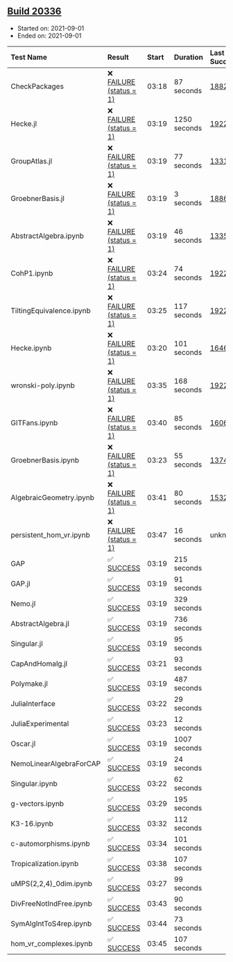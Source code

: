 ## [Build 20336](https://oscarci.mathematik.uni-kl.de/job/oscar/20336/)

* Started on: 2021-09-01
* Ended on: 2021-09-01

| Test Name    | Result | Start | Duration | Last Success | First Failure |
|:-------------|:-------|:------|:---------|:-------------|:--------------|
| CheckPackages | ❌ [FAILURE (status = 1)](https://oscarci.mathematik.uni-kl.de/job/oscar/20336/artifact/logs/build-20336/CheckPackages.log) | 03:18 | 87 seconds | [18822](https://oscarci.mathematik.uni-kl.de/job/oscar/18822/) | [18823](https://oscarci.mathematik.uni-kl.de/job/oscar/18823/) |
| Hecke.jl | ❌ [FAILURE (status = 1)](https://oscarci.mathematik.uni-kl.de/job/oscar/20336/artifact/logs/build-20336/Hecke.jl.log) | 03:19 | 1250 seconds | [19222](https://oscarci.mathematik.uni-kl.de/job/oscar/19222/) | [20152](https://oscarci.mathematik.uni-kl.de/job/oscar/20152/) |
| GroupAtlas.jl | ❌ [FAILURE (status = 1)](https://oscarci.mathematik.uni-kl.de/job/oscar/20336/artifact/logs/build-20336/GroupAtlas.jl.log) | 03:19 | 77 seconds | [13311](https://oscarci.mathematik.uni-kl.de/job/oscar/13311/) | [13312](https://oscarci.mathematik.uni-kl.de/job/oscar/13312/) |
| GroebnerBasis.jl | ❌ [FAILURE (status = 1)](https://oscarci.mathematik.uni-kl.de/job/oscar/20336/artifact/logs/build-20336/GroebnerBasis.jl.log) | 03:19 | 3 seconds | [18864](https://oscarci.mathematik.uni-kl.de/job/oscar/18864/) | [18865](https://oscarci.mathematik.uni-kl.de/job/oscar/18865/) |
| AbstractAlgebra.ipynb | ❌ [FAILURE (status = 1)](https://oscarci.mathematik.uni-kl.de/job/oscar/20336/artifact/logs/build-20336/AbstractAlgebra.ipynb.log) | 03:19 | 46 seconds | [13355](https://oscarci.mathematik.uni-kl.de/job/oscar/13355/) | [13356](https://oscarci.mathematik.uni-kl.de/job/oscar/13356/) |
| CohP1.ipynb | ❌ [FAILURE (status = 1)](https://oscarci.mathematik.uni-kl.de/job/oscar/20336/artifact/logs/build-20336/CohP1.ipynb.log) | 03:24 | 74 seconds | [19222](https://oscarci.mathematik.uni-kl.de/job/oscar/19222/) | [20152](https://oscarci.mathematik.uni-kl.de/job/oscar/20152/) |
| TiltingEquivalence.ipynb | ❌ [FAILURE (status = 1)](https://oscarci.mathematik.uni-kl.de/job/oscar/20336/artifact/logs/build-20336/TiltingEquivalence.ipynb.log) | 03:25 | 117 seconds | [19222](https://oscarci.mathematik.uni-kl.de/job/oscar/19222/) | [20152](https://oscarci.mathematik.uni-kl.de/job/oscar/20152/) |
| Hecke.ipynb | ❌ [FAILURE (status = 1)](https://oscarci.mathematik.uni-kl.de/job/oscar/20336/artifact/logs/build-20336/Hecke.ipynb.log) | 03:20 | 101 seconds | [16463](https://oscarci.mathematik.uni-kl.de/job/oscar/16463/) | [16464](https://oscarci.mathematik.uni-kl.de/job/oscar/16464/) |
| wronski-poly.ipynb | ❌ [FAILURE (status = 1)](https://oscarci.mathematik.uni-kl.de/job/oscar/20336/artifact/logs/build-20336/wronski-poly.ipynb.log) | 03:35 | 168 seconds | [19222](https://oscarci.mathematik.uni-kl.de/job/oscar/19222/) | [20152](https://oscarci.mathematik.uni-kl.de/job/oscar/20152/) |
| GITFans.ipynb | ❌ [FAILURE (status = 1)](https://oscarci.mathematik.uni-kl.de/job/oscar/20336/artifact/logs/build-20336/GITFans.ipynb.log) | 03:40 | 85 seconds | [16068](https://oscarci.mathematik.uni-kl.de/job/oscar/16068/) | [16069](https://oscarci.mathematik.uni-kl.de/job/oscar/16069/) |
| GroebnerBasis.ipynb | ❌ [FAILURE (status = 1)](https://oscarci.mathematik.uni-kl.de/job/oscar/20336/artifact/logs/build-20336/GroebnerBasis.ipynb.log) | 03:23 | 55 seconds | [13748](https://oscarci.mathematik.uni-kl.de/job/oscar/13748/) | [13749](https://oscarci.mathematik.uni-kl.de/job/oscar/13749/) |
| AlgebraicGeometry.ipynb | ❌ [FAILURE (status = 1)](https://oscarci.mathematik.uni-kl.de/job/oscar/20336/artifact/logs/build-20336/AlgebraicGeometry.ipynb.log) | 03:41 | 80 seconds | [15322](https://oscarci.mathematik.uni-kl.de/job/oscar/15322/) | [15323](https://oscarci.mathematik.uni-kl.de/job/oscar/15323/) |
| persistent_hom_vr.ipynb | ❌ [FAILURE (status = 1)](https://oscarci.mathematik.uni-kl.de/job/oscar/20336/artifact/logs/build-20336/persistent_hom_vr.ipynb.log) | 03:47 | 16 seconds | unknown | unknown |
| GAP | ✅ [SUCCESS](https://oscarci.mathematik.uni-kl.de/job/oscar/20336/artifact/logs/build-20336/GAP.log) | 03:19 | 215 seconds |  |  |
| GAP.jl | ✅ [SUCCESS](https://oscarci.mathematik.uni-kl.de/job/oscar/20336/artifact/logs/build-20336/GAP.jl.log) | 03:19 | 91 seconds |  |  |
| Nemo.jl | ✅ [SUCCESS](https://oscarci.mathematik.uni-kl.de/job/oscar/20336/artifact/logs/build-20336/Nemo.jl.log) | 03:19 | 329 seconds |  |  |
| AbstractAlgebra.jl | ✅ [SUCCESS](https://oscarci.mathematik.uni-kl.de/job/oscar/20336/artifact/logs/build-20336/AbstractAlgebra.jl.log) | 03:19 | 736 seconds |  |  |
| Singular.jl | ✅ [SUCCESS](https://oscarci.mathematik.uni-kl.de/job/oscar/20336/artifact/logs/build-20336/Singular.jl.log) | 03:19 | 95 seconds |  |  |
| CapAndHomalg.jl | ✅ [SUCCESS](https://oscarci.mathematik.uni-kl.de/job/oscar/20336/artifact/logs/build-20336/CapAndHomalg.jl.log) | 03:21 | 93 seconds |  |  |
| Polymake.jl | ✅ [SUCCESS](https://oscarci.mathematik.uni-kl.de/job/oscar/20336/artifact/logs/build-20336/Polymake.jl.log) | 03:19 | 487 seconds |  |  |
| JuliaInterface | ✅ [SUCCESS](https://oscarci.mathematik.uni-kl.de/job/oscar/20336/artifact/logs/build-20336/JuliaInterface.log) | 03:22 | 29 seconds |  |  |
| JuliaExperimental | ✅ [SUCCESS](https://oscarci.mathematik.uni-kl.de/job/oscar/20336/artifact/logs/build-20336/JuliaExperimental.log) | 03:23 | 12 seconds |  |  |
| Oscar.jl | ✅ [SUCCESS](https://oscarci.mathematik.uni-kl.de/job/oscar/20336/artifact/logs/build-20336/Oscar.jl.log) | 03:19 | 1007 seconds |  |  |
| NemoLinearAlgebraForCAP | ✅ [SUCCESS](https://oscarci.mathematik.uni-kl.de/job/oscar/20336/artifact/logs/build-20336/NemoLinearAlgebraForCAP.log) | 03:19 | 24 seconds |  |  |
| Singular.ipynb | ✅ [SUCCESS](https://oscarci.mathematik.uni-kl.de/job/oscar/20336/artifact/logs/build-20336/Singular.ipynb.log) | 03:22 | 62 seconds |  |  |
| g-vectors.ipynb | ✅ [SUCCESS](https://oscarci.mathematik.uni-kl.de/job/oscar/20336/artifact/logs/build-20336/g-vectors.ipynb.log) | 03:29 | 195 seconds |  |  |
| K3-16.ipynb | ✅ [SUCCESS](https://oscarci.mathematik.uni-kl.de/job/oscar/20336/artifact/logs/build-20336/K3-16.ipynb.log) | 03:32 | 112 seconds |  |  |
| c-automorphisms.ipynb | ✅ [SUCCESS](https://oscarci.mathematik.uni-kl.de/job/oscar/20336/artifact/logs/build-20336/c-automorphisms.ipynb.log) | 03:34 | 101 seconds |  |  |
| Tropicalization.ipynb | ✅ [SUCCESS](https://oscarci.mathematik.uni-kl.de/job/oscar/20336/artifact/logs/build-20336/Tropicalization.ipynb.log) | 03:38 | 107 seconds |  |  |
| uMPS(2,2,4)_0dim.ipynb | ✅ [SUCCESS](https://oscarci.mathematik.uni-kl.de/job/oscar/20336/artifact/logs/build-20336/uMPS-2-2-4-_0dim.ipynb.log) | 03:27 | 99 seconds |  |  |
| DivFreeNotIndFree.ipynb | ✅ [SUCCESS](https://oscarci.mathematik.uni-kl.de/job/oscar/20336/artifact/logs/build-20336/DivFreeNotIndFree.ipynb.log) | 03:43 | 90 seconds |  |  |
| SymAlgIntToS4rep.ipynb | ✅ [SUCCESS](https://oscarci.mathematik.uni-kl.de/job/oscar/20336/artifact/logs/build-20336/SymAlgIntToS4rep.ipynb.log) | 03:44 | 73 seconds |  |  |
| hom_vr_complexes.ipynb | ✅ [SUCCESS](https://oscarci.mathematik.uni-kl.de/job/oscar/20336/artifact/logs/build-20336/hom_vr_complexes.ipynb.log) | 03:45 | 107 seconds |  |  |
